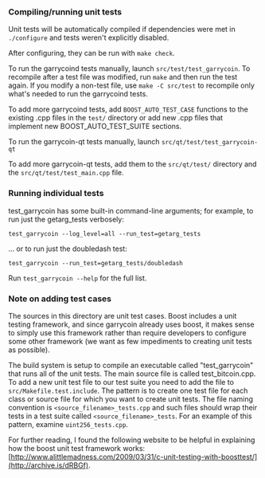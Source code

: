 ### Compiling/running unit tests

Unit tests will be automatically compiled if dependencies were met in `./configure`
and tests weren't explicitly disabled.

After configuring, they can be run with `make check`.

To run the garrycoind tests manually, launch `src/test/test_garrycoin`. To recompile
after a test file was modified, run `make` and then run the test again. If you
modify a non-test file, use `make -C src/test` to recompile only what's needed
to run the garrycoind tests.

To add more garrycoind tests, add `BOOST_AUTO_TEST_CASE` functions to the existing
.cpp files in the `test/` directory or add new .cpp files that
implement new BOOST_AUTO_TEST_SUITE sections.

To run the garrycoin-qt tests manually, launch `src/qt/test/test_garrycoin-qt`

To add more garrycoin-qt tests, add them to the `src/qt/test/` directory and
the `src/qt/test/test_main.cpp` file.

### Running individual tests

test_garrycoin has some built-in command-line arguments; for
example, to run just the getarg_tests verbosely:

    test_garrycoin --log_level=all --run_test=getarg_tests

... or to run just the doubledash test:

    test_garrycoin --run_test=getarg_tests/doubledash

Run `test_garrycoin --help` for the full list.

### Note on adding test cases

The sources in this directory are unit test cases.  Boost includes a
unit testing framework, and since garrycoin already uses boost, it makes
sense to simply use this framework rather than require developers to
configure some other framework (we want as few impediments to creating
unit tests as possible).

The build system is setup to compile an executable called "test_garrycoin"
that runs all of the unit tests.  The main source file is called
test_bitcoin.cpp. To add a new unit test file to our test suite you need
to add the file to `src/Makefile.test.include`. The pattern is to create
one test file for each class or source file for which you want to create
unit tests.  The file naming convention is `<source_filename>_tests.cpp`
and such files should wrap their tests in a test suite
called `<source_filename>_tests`. For an example of this pattern,
examine `uint256_tests.cpp`.

For further reading, I found the following website to be helpful in
explaining how the boost unit test framework works:
[http://www.alittlemadness.com/2009/03/31/c-unit-testing-with-boosttest/](http://archive.is/dRBGf).
